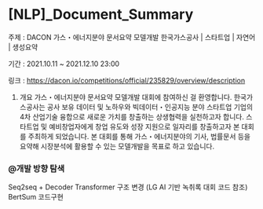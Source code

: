 # [NLP]_Document_Summary

주제 : DACON 가스・에너지분야 문서요약 모델개발 
      한국가스공사 | 스타트업 | 자연어 | 생성요약

기간 : 2021.10.11 ~ 2021.12.10 23:00

링크 : https://dacon.io/competitions/official/235829/overview/description

1. 개요
가스・에너지분야 문서요약 모델개발 대회에 참여하신 걸 환영합니다.
한국가스공사는 공사 보유 데이터 및 노하우와 빅데이터・인공지능 분야 스타트업 기업의 4차 산업기술 융합으로 새로운 가치를 창출하는 상생협력을 실천하고자 합니다.
스타트업 및 예비창업자에게 창업 유도와 성장 지원으로 일자리를 창출하고자 본 대회를 주최하게 되었습니다.
본 대회를 통해 가스・에너지분야의 기사, 법률문서 등을 요약해 시장분석에 활용할 수 있는 모델개발을 목표로 하고 있습니다.

### @개발 방향 탐색

Seq2seq + Decoder
Transformer 구조 변경 (LG AI 기반 녹취록 대회 코드 참조)
BertSum 코드구현
